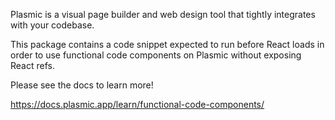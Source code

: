 Plasmic is a visual page builder and web design tool that tightly integrates with your codebase.

This package contains a code snippet expected to run before React loads in order to use functional
code components on Plasmic without exposing React refs.

Please see the docs to learn more!

https://docs.plasmic.app/learn/functional-code-components/
